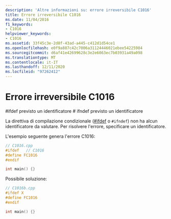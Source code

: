 ```yaml
---
description: 'Altre informazioni su: errore irreversibile C1016'
title: Errore irreversibile C1016
ms.date: 11/04/2016
f1_keywords:
- C1016
helpviewer_keywords:
- C1016
ms.assetid: 33f45c3e-2d8f-43ad-a445-c412d1d54ce1
ms.openlocfilehash: e0f9a887c42c7006a31124446021ebee54225984
ms.sourcegitcommit: d6af41e42699628c3e2e6063ec7b03931a49a098
ms.translationtype: MT
ms.contentlocale: it-IT
ms.lasthandoff: 12/11/2020
ms.locfileid: "97262412"
---
```

# <a name="fatal-error-c1016"></a>Errore irreversibile C1016

\#ifdef previsto un identificatore # ifndef previsto un identificatore

La direttiva di compilazione condizionale ([#ifdef](../../preprocessor/hash-ifdef-and-hash-ifndef-directives-c-cpp.md) o `#ifndef`) non ha alcun identificatore da valutare. Per risolvere l'errore, specificare un identificatore.

L'esempio seguente genera l'errore C1016:

```cpp
// C1016.cpp
#ifdef   // C1016
#define FC1016
#endif

int main() {}
```

Possibile soluzione:

```cpp
// C1016b.cpp
#ifdef X
#define FC1016
#endif

int main() {}
```
